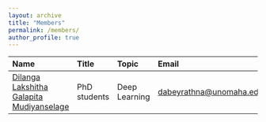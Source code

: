 ```yaml
---
layout: archive
title: "Members"
permalink: /members/
author_profile: true
---
```


|         Name        |     Title           |       Topic         |   Email             |
|:--------------------|:--------------------|:--------------------|:--------------------| 
|[Dilanga Lakshitha Galapita Mudiyanselage](https://www.cs.utexas.edu/)| PhD students | Deep Learning | dabeyrathna@unomaha.edu|
